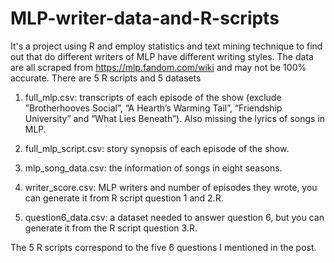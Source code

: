 # MLP-writer-data-and-R-scripts
It's a project using R and employ statistics and text mining technique to find out that do different writers of MLP have different writing styles.
The data are all scraped from https://mlp.fandom.com/wiki and may not be 100% accurate. There are 5 R scripts and 5 datasets

1. full_mlp.csv: transcripts of each episode of the show (exclude ”Brotherhooves Social”, “A Hearth’s Warming Tail”, “Friendship University” and “What Lies Beneath”). Also missing the lyrics of songs in MLP.

2. full_mlp_script.csv: story synopsis of each episode of the show.

3. mlp_song_data.csv: the information of songs in eight seasons.

4. writer_score.csv: MLP writers and number of episodes they wrote, you can generate it from R script question 1 and 2.R.

5. question6_data.csv: a dataset needed to answer question 6, but you can generate it from the R script question 3.R.

The 5 R scripts correspond to the five 6 questions I mentioned in the post.

